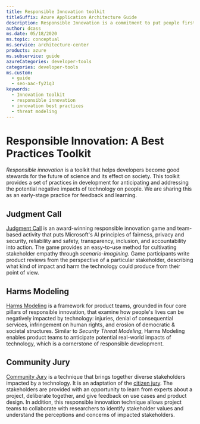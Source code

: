 ```yaml
---
title: Responsible Innovation toolkit
titleSuffix: Azure Application Architecture Guide
description: Responsible Innovation is a commitment to put people first in the development of technology by understanding the stakeholders and impact of your technology
author: dcass
ms.date: 05/18/2020
ms.topic: conceptual
ms.service: architecture-center
products: azure
ms.subservice: guide
azureCategories: developer-tools
categories: developer-tools
ms.custom:
  - guide
  - seo-aac-fy21q3
keywords:
  - Innovation toolkit
  - responsible innovation
  - innovation best practices
  - threat modeling
---
```


# Responsible Innovation: A Best Practices Toolkit

*Responsible innovation* is a toolkit that helps developers become good stewards for the future of science and its effect on society. This toolkit provides a set of practices in development for anticipating and addressing the potential negative impacts of technology on people. We are sharing this as an early-stage practice for feedback and learning.

## Judgment Call

[Judgment Call](./judgmentcall.md) is an award-winning responsible innovation game and team-based activity that puts Microsoft's AI principles of fairness, privacy and security, reliability and safety, transparency, inclusion, and accountability into action. The game provides an easy-to-use method for cultivating stakeholder empathy through *scenario-imagining*. Game participants write product reviews from the perspective of a particular stakeholder, describing what kind of impact and harm the technology could produce from their point of view.

## Harms Modeling

[Harms Modeling](./harms-modeling/index.md) is a framework for product teams, grounded in four core pillars of responsible innovation, that examine how people's lives can be negatively impacted by technology: injuries, denial of consequential services, infringement on human rights, and erosion of democratic & societal structures. Similar to *Security Threat Modeling*, Harms Modeling enables product teams to anticipate potential real-world impacts of technology, which is a cornerstone of responsible development.

## Community Jury

[Community Jury](./community-jury/index.md) is a technique that brings together diverse stakeholders impacted by a technology. It is an adaptation of the [citizen jury](https://jefferson-center.org/about-us/how-we-work/). The stakeholders are provided with an opportunity to learn from experts about a project, deliberate together, and give feedback on use cases and product design. In addition, this responsible innovation technique allows project teams to collaborate with researchers to identify stakeholder values and understand the perceptions and concerns of impacted stakeholders.
